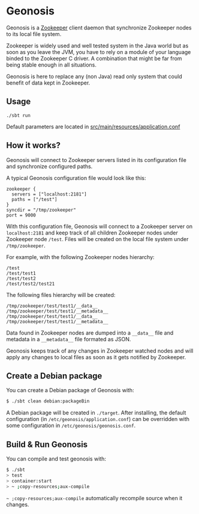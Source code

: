 # Geonosis #

Geonosis is a [Zookeeper](http://zookeeper.apache.org/) client daemon that synchronize Zookeeper nodes to its local file system.

Zookeeper is widely used and well tested system in the Java world but as soon as you leave the JVM, you have to rely on a module of your language binded to the Zookeeper C driver. A combination that might be far from being stable enough in all situations.

Geonosis is here to replace any (non Java) read only system that could benefit of data kept in Zookeeper.

## Usage ##

```
./sbt run
```

Default parameters are located in [src/main/resources/application.conf](https://github.com/fasterize/geonosis/blob/master/src/main/resources/application.conf)

## How it works? ##

Geonosis will connect to Zookeeper servers listed in its configuration file and synchronize configured paths.

A typical Geonosis configuration file would look like this:
```
zookeeper {
  servers = ["localhost:2181"]
  paths = ["/test"]
}
syncdir = "/tmp/zookeeper"
port = 9000
```

With this configuration file, Geonosis will connect to a Zookeeper server on `localhost:2181` and keep track of all children Zookeeper nodes under Zookeeper node `/test`. Files will be created on the local file system under `/tmp/zookeeper`.

For example, with the following Zookeeper nodes hierarchy:
```
/test
/test/test1
/test/test2
/test/test2/test21
```

The following files hierarchy will be created:
```
/tmp/zookeeper/test/test1/__data__
/tmp/zookeeper/test/test1/__metadata__
/tmp/zookeeper/test/test1/__data__
/tmp/zookeeper/test/test1/__metadata__
```

Data found in Zookeeper nodes are dumped into a `__data__` file and metadata in a `__metadata__` file formated as JSON.

Geonosis keeps track of any changes in Zookeeper watched nodes and will apply any changes to local files as soon as it gets notified by Zookeeper.

## Create a Debian package ##

You can create a Debian package of Geonosis with:
```sh
$ ./sbt clean debian:packageBin
```

A Debian package will be created in `./target`. After installing, the default configuration (in `/etc/geonosis/application.conf`) can be overridden with some configuration in `/etc/geonosis/geonosis.conf`.

## Build & Run Geonosis ##

You can compile and test geonosis with:
```sh
$ ./sbt
> test
> container:start
> ~ ;copy-resources;aux-compile
```

`~ ;copy-resources;aux-compile` automatically recompile source when it changes.
